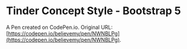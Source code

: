 # Tinder Concept Style  - Bootstrap 5

A Pen created on CodePen.io. Original URL: [https://codepen.io/believemy/pen/NWNBLPg](https://codepen.io/believemy/pen/NWNBLPg).

